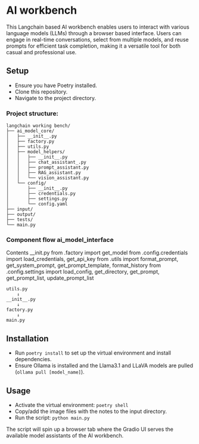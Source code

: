 # AI workbench 

This Langchain based AI workbench enables users to interact with various language models (LLMs) through a browser based interface. Users can engage in real-time conversations, select from multiple models, and reuse prompts for efficient task completion, making it a versatile tool for both casual and professional use.

## Setup

- Ensure you have Poetry installed.
- Clone this repository.
- Navigate to the project directory.

### Project structure:
```
langchain working bench/
├── ai_model_core/
│   ├── __init__.py
│   ├── factory.py
│   ├── utils.py
│   ├── model_helpers/
│   │   ├── __init__.py
│   │   ├── chat_assistant_.py
│   │   ├── prompt_assistant.py
│   │   ├── RAG_assistant.py
│   │   └── vision_assistant.py
│   └── config/
│       ├── __init__.py
│       ├── credentials.py
│       ├── settings.py
│       └── config.yaml
├── input/
├── output/
├── tests/
└── main.py
```
### Component flow ai_model_interface
Contents __init.py
from .factory import get_model
from .config.credentials import load_credentials, get_api_key
from .utils import format_prompt, get_system_prompt, get_prompt_template, format_history
from .config.settings import load_config, get_directory, get_prompt, get_prompt_list, update_prompt_list
```
utils.py
    ↓
__init__.py
    ↓
factory.py
    ↓
main.py
```

## Installation

- Run `poetry install` to set up the virtual environment and install dependencies.
- Ensure Ollama is installed and the Llama3.1 and LLaVA models are pulled (`ollama pull [model_name]`).

## Usage

- Activate the virtual environment: `poetry shell`
- Copy/add the image files with the notes to the input directory.
- Run the script: `python main.py`

The script will spin up a browser tab where the Gradio UI serves the available model assistants of the AI workbench.